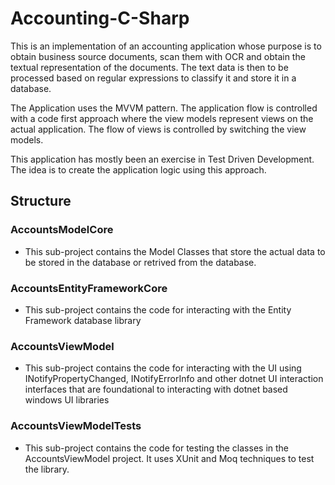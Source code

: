 # Accounting-C-Sharp

This is an implementation of an accounting application whose purpose is to obtain business source documents, scan them with OCR and obtain the textual representation of the documents. The text data is then to be processed based on regular expressions to classify it and store it in a database.

The Application uses the MVVM pattern. The application flow is controlled with a code first approach where the view models represent views on the actual application. The flow of views is controlled by switching the view models.

This application has mostly been an exercise in Test Driven Development. The idea is to create the application logic using this approach.

## Structure

### AccountsModelCore

 - This sub-project contains the Model Classes that store the actual data to be stored in the database or retrived from the database.

### AccountsEntityFrameworkCore

 - This sub-project contains the code for interacting with the Entity Framework database library


### AccountsViewModel

 - This sub-project contains the code for interacting with the UI using INotifyPropertyChanged, INotifyErrorInfo and other dotnet UI interaction interfaces that are foundational to interacting with dotnet based windows UI libraries

### AccountsViewModelTests

- This sub-project contains the code for testing the classes in the AccountsViewModel project. It uses XUnit and Moq techniques to test the library.
